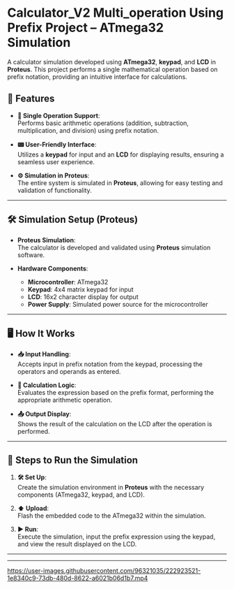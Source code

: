 # Calculator_V2 Multi_operation Using Prefix Project – ATmega32 Simulation

A calculator simulation developed using **ATmega32**, **keypad**, and **LCD** in **Proteus**. This project performs a single mathematical operation based on prefix notation, providing an intuitive interface for calculations.

## 🚀 Features

- **🔢 Single Operation Support**:  
  Performs basic arithmetic operations (addition, subtraction, multiplication, and division) using prefix notation.

- **📟 User-Friendly Interface**:  
  Utilizes a **keypad** for input and an **LCD** for displaying results, ensuring a seamless user experience.

- **⚙️ Simulation in Proteus**:  
  The entire system is simulated in **Proteus**, allowing for easy testing and validation of functionality.

---

## 🛠️ Simulation Setup (Proteus)

- **Proteus Simulation**:  
  The calculator is developed and validated using **Proteus** simulation software.

- **Hardware Components**:  
  - **Microcontroller**: ATmega32
  - **Keypad**: 4x4 matrix keypad for input
  - **LCD**: 16x2 character display for output
  - **Power Supply**: Simulated power source for the microcontroller

---

## 🖥️ How It Works

- **📥 Input Handling**:  
  Accepts input in prefix notation from the keypad, processing the operators and operands as entered.

- **🔄 Calculation Logic**:  
  Evaluates the expression based on the prefix format, performing the appropriate arithmetic operation.

- **📤 Output Display**:  
  Shows the result of the calculation on the LCD after the operation is performed.

---

## 📝 Steps to Run the Simulation

1. **🛠️ Set Up**:  
   Create the simulation environment in **Proteus** with the necessary components (ATmega32, keypad, and LCD).

2. **⬆️ Upload**:  
   Flash the embedded code to the ATmega32 within the simulation.

3. **▶️ Run**:  
   Execute the simulation, input the prefix expression using the keypad, and view the result displayed on the LCD.

---

---

https://user-images.githubusercontent.com/96321035/222923521-1e8340c9-73db-480d-8622-a6021b06d1b7.mp4


